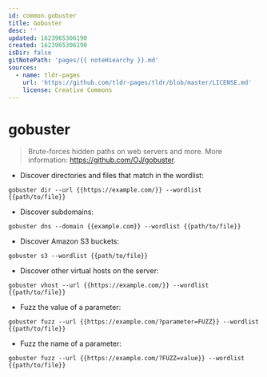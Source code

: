 ```yaml
---
id: common.gobuster
title: Gobuster
desc: ''
updated: 1623965306190
created: 1623965306190
isDir: false
gitNotePath: 'pages/{{ noteHiearchy }}.md'
sources:
  - name: tldr-pages
    url: 'https://github.com/tldr-pages/tldr/blob/master/LICENSE.md'
    license: Creative Commons
---
```

# gobuster

> Brute-forces hidden paths on web servers and more.
> More information: <https://github.com/OJ/gobuster>.

- Discover directories and files that match in the wordlist:

`gobuster dir --url {{https://example.com/}} --wordlist {{path/to/file}}`

- Discover subdomains:

`gobuster dns --domain {{example.com}} --wordlist {{path/to/file}}`

- Discover Amazon S3 buckets:

`gobuster s3 --wordlist {{path/to/file}}`

- Discover other virtual hosts on the server:

`gobuster vhost --url {{https://example.com/}} --wordlist {{path/to/file}}`

- Fuzz the value of a parameter:

`gobuster fuzz --url {{https://example.com/?parameter=FUZZ}} --wordlist {{path/to/file}}`

- Fuzz the name of a parameter:

`gobuster fuzz --url {{https://example.com/?FUZZ=value}} --wordlist {{path/to/file}}`

